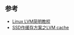 ## 参考

* [Linux LVM简明教程](https://linux.cn/article-3218-1.html)
* [SSD作缓存方案之LVM cache](https://www.cnblogs.com/jfLin/p/9542812.html)